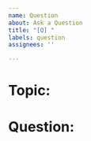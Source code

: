 ```yaml
---
name: Question
about: Ask a Question
title: "[Q] "
labels: question
assignees: ''

---
```


<!-- Choose a Topic: Contributing, Hosting, Deploying, Other -->
# Topic:

<!-- Write your question here -->
# Question:
